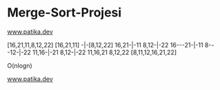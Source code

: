 # Merge-Sort-Projesi
www.patika.dev

[16,21,11,8,12,22]
[16,21,11] -|-[8,12,22]
16,21-|-11 8,12-|-22
16---21-|-11 8---12-|-22
11,16-|-21 8,12-|-22
11,16,21 8,12,22
[8,11,12,16,21,22]

O(nlogn)

www.patika.dev
